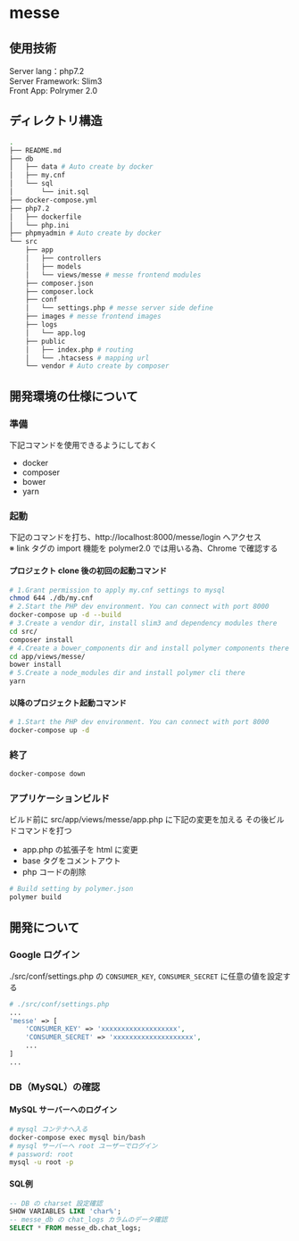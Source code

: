 # messe

## 使用技術

Server lang：php7.2  
Server Framework: Slim3  
Front App: Polrymer 2.0

## ディレクトリ構造

```bash
.
├── README.md
├── db
│   ├── data # Auto create by docker
│   ├── my.cnf
│   └── sql
│       └── init.sql
├── docker-compose.yml
├── php7.2
│   ├── dockerfile
│   └── php.ini
├── phpmyadmin # Auto create by docker
└── src
    ├── app
    │   ├── controllers
    │   ├── models
    │   └── views/messe # messe frontend modules
    ├── composer.json
    ├── composer.lock
    ├── conf
    │   └── settings.php # messe server side define
    ├── images # messe frontend images
    ├── logs
    │   └── app.log
    ├── public
    │   ├── index.php # routing
    │   └── .htacsess # mapping url
    └── vendor # Auto create by composer
```

## 開発環境の仕様について

### 準備

下記コマンドを使用できるようにしておく

* docker
* composer
* bower
* yarn

### 起動

下記のコマンドを打ち、http://localhost:8000/messe/login へアクセス  
※ link タグの import 機能を polymer2.0 では用いる為、Chrome で確認する

#### プロジェクト clone 後の初回の起動コマンド

```bash
# 1.Grant permission to apply my.cnf settings to mysql
chmod 644 ./db/my.cnf
# 2.Start the PHP dev environment. You can connect with port 8000
docker-compose up -d --build
# 3.Create a vendor dir, install slim3 and dependency modules there
cd src/
composer install
# 4.Create a bower_components dir and install polymer components there
cd app/views/messe/
bower install
# 5.Create a node_modules dir and install polymer cli there
yarn
```

#### 以降のプロジェクト起動コマンド

```bash
# 1.Start the PHP dev environment. You can connect with port 8000
docker-compose up -d
```

### 終了

```bash
docker-compose down
```

### アプリケーションビルド

ビルド前に src/app/views/messe/app.php に下記の変更を加える
その後ビルドコマンドを打つ

* app.php の拡張子を html に変更
* base タグをコメントアウト
* php コードの削除

```bash
# Build setting by polymer.json
polymer build
```

## 開発について

### Google ログイン

./src/conf/settings.php の `CONSUMER_KEY`, `CONSUMER_SECRET` に任意の値を設定する

```php
# ./src/conf/settings.php
...
'messe' => [
    'CONSUMER_KEY' => 'xxxxxxxxxxxxxxxxxxx',
    'CONSUMER_SECRET' => 'xxxxxxxxxxxxxxxxxxxx',
    ...
]
...
```

### DB（MySQL）の確認

#### MySQL サーバーへのログイン

```bash
# mysql コンテナへ入る
docker-compose exec mysql bin/bash
# mysql サーバーへ root ユーザーでログイン
# password: root
mysql -u root -p

```

#### SQL例

```sql
-- DB の charset 設定確認
SHOW VARIABLES LIKE 'char%';
-- messe_db の chat_logs カラムのデータ確認
SELECT * FROM messe_db.chat_logs;
```
